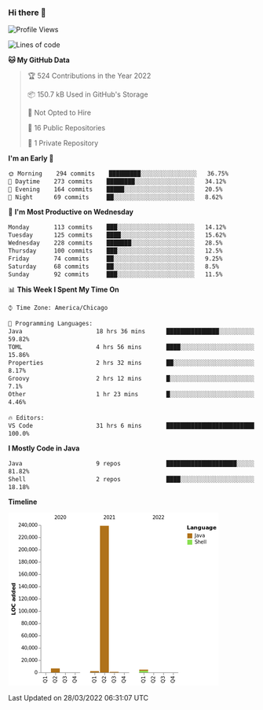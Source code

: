 ### Hi there 👋


<!--START_SECTION:waka-->
![Profile Views](http://img.shields.io/badge/Profile%20Views-14-blue)

![Lines of code](https://img.shields.io/badge/From%20Hello%20World%20I%27ve%20Written-253%20Thousand%20lines%20of%20code-blue)

**🐱 My GitHub Data** 

> 🏆 524 Contributions in the Year 2022
 > 
> 📦 150.7 kB Used in GitHub's Storage 
 > 
> 🚫 Not Opted to Hire
 > 
> 📜 16 Public Repositories 
 > 
> 🔑 1 Private Repository 
 > 
**I'm an Early 🐤** 

```text
🌞 Morning    294 commits    █████████░░░░░░░░░░░░░░░░   36.75% 
🌆 Daytime    273 commits    ████████░░░░░░░░░░░░░░░░░   34.12% 
🌃 Evening    164 commits    █████░░░░░░░░░░░░░░░░░░░░   20.5% 
🌙 Night      69 commits     ██░░░░░░░░░░░░░░░░░░░░░░░   8.62%

```
📅 **I'm Most Productive on Wednesday** 

```text
Monday       113 commits    ███░░░░░░░░░░░░░░░░░░░░░░   14.12% 
Tuesday      125 commits    ████░░░░░░░░░░░░░░░░░░░░░   15.62% 
Wednesday    228 commits    ███████░░░░░░░░░░░░░░░░░░   28.5% 
Thursday     100 commits    ███░░░░░░░░░░░░░░░░░░░░░░   12.5% 
Friday       74 commits     ██░░░░░░░░░░░░░░░░░░░░░░░   9.25% 
Saturday     68 commits     ██░░░░░░░░░░░░░░░░░░░░░░░   8.5% 
Sunday       92 commits     ███░░░░░░░░░░░░░░░░░░░░░░   11.5%

```


📊 **This Week I Spent My Time On** 

```text
⌚︎ Time Zone: America/Chicago

💬 Programming Languages: 
Java                     18 hrs 36 mins      ███████████████░░░░░░░░░░   59.82% 
TOML                     4 hrs 56 mins       ████░░░░░░░░░░░░░░░░░░░░░   15.86% 
Properties               2 hrs 32 mins       ██░░░░░░░░░░░░░░░░░░░░░░░   8.17% 
Groovy                   2 hrs 12 mins       █░░░░░░░░░░░░░░░░░░░░░░░░   7.1% 
Other                    1 hr 23 mins        █░░░░░░░░░░░░░░░░░░░░░░░░   4.46%

🔥 Editors: 
VS Code                  31 hrs 6 mins       █████████████████████████   100.0%

```

**I Mostly Code in Java** 

```text
Java                     9 repos             ████████████████████░░░░░   81.82% 
Shell                    2 repos             ████░░░░░░░░░░░░░░░░░░░░░   18.18%

```


**Timeline**

![Chart not found](https://raw.githubusercontent.com/powercasgamer/powercasgamer/master/charts/bar_graph.png) 


 Last Updated on 28/03/2022 06:31:07 UTC
<!--END_SECTION:waka-->
